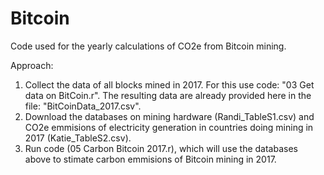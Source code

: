 # Bitcoin
Code used for the yearly calculations of CO2e from Bitcoin mining.

Approach:
1. Collect the data of all blocks mined in 2017. For this use code: "03 Get data on BitCoin.r". The resulting data are already provided here in the file: "BitCoinData_2017.csv".
2. Download the databases on mining hardware (Randi_TableS1.csv) and CO2e emmisions of electricity generation in countries doing mining in 2017 (Katie_TableS2.csv).
3. Run code (05 Carbon Bitcoin 2017.r), which will use the databases above to stimate carbon emmisions of Bitcoin mining in 2017.
